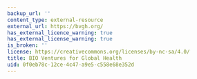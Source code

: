 ```yaml
---
backup_url: ''
content_type: external-resource
external_url: https://bvgh.org/
has_external_licence_warning: true
has_external_license_warning: true
is_broken: ''
license: https://creativecommons.org/licenses/by-nc-sa/4.0/
title: BIO Ventures for Global Health
uid: 0f0eb78c-12ce-4c47-a9e5-c558e68e352d
---
```

